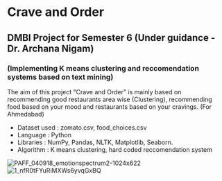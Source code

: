 # Crave and Order 
## DMBI Project for Semester 6 (Under guidance - Dr. Archana Nigam)
### (Implementing K means clustering and reccomendation systems based on text mining)

The aim of this project "Crave and Order" is mainly based on recommending good restaurants area wise (Clustering), recommending food based on your mood and restaurants based on your cravings. (For Ahmedabad)


* Dataset used : zomato.csv, food_choices.csv
* Language : Python
* Libraries : NumPy, Pandas, NLTK, Matplotlib, Seaborn.
* Algorithm : K means clustering, hard coded reccomendation system

![PAFF_040918_emotionspectrum2-1024x622](https://user-images.githubusercontent.com/69644003/162489379-e7abbfab-ead1-4be8-8237-8c3121b232c6.jpg)
![1_nfR0tFYuRiMXWs6yvqGxBQ](https://user-images.githubusercontent.com/69644003/162489841-cbc91a46-2232-4064-b0ac-844a199c8f17.jpeg)
